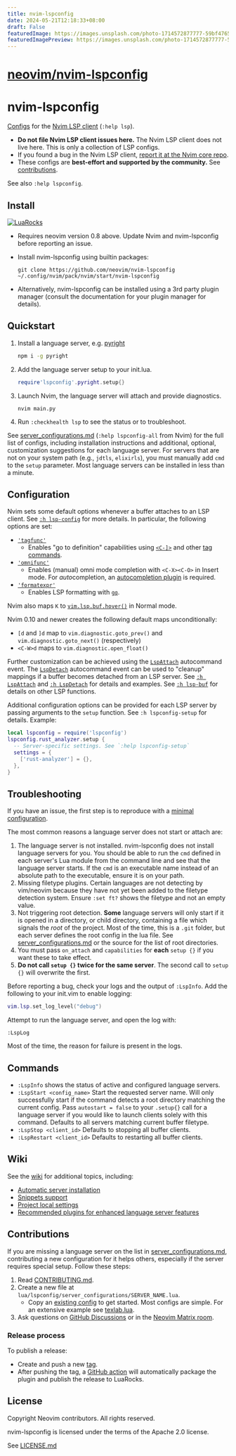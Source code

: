 ```yaml
---
title: nvim-lspconfig
date: 2024-05-21T12:18:33+08:00
draft: False
featuredImage: https://images.unsplash.com/photo-1714572877777-59bf4765f462?ixid=M3w0NjAwMjJ8MHwxfHJhbmRvbXx8fHx8fHx8fDE3MTYyNjQ5NTh8&ixlib=rb-4.0.3
featuredImagePreview: https://images.unsplash.com/photo-1714572877777-59bf4765f462?ixid=M3w0NjAwMjJ8MHwxfHJhbmRvbXx8fHx8fHx8fDE3MTYyNjQ5NTh8&ixlib=rb-4.0.3
---
```


# [neovim/nvim-lspconfig](https://github.com/neovim/nvim-lspconfig)

# nvim-lspconfig

[Configs](doc/server_configurations.md) for the [Nvim LSP client](https://neovim.io/doc/user/lsp.html) (`:help lsp`).

* **Do not file Nvim LSP client issues here.** The Nvim LSP client does not live here. This is only a collection of LSP configs.
* If you found a bug in the Nvim LSP client, [report it at the Nvim core repo](https://github.com/neovim/neovim/issues/new?assignees=&labels=bug%2Clsp&template=lsp_bug_report.yml).
* These configs are **best-effort and supported by the community.** See [contributions](#contributions).

See also `:help lspconfig`.

## Install

[![LuaRocks](https://img.shields.io/luarocks/v/neovim/nvim-lspconfig?logo=lua&color=purple)](https://luarocks.org/modules/neovim/nvim-lspconfig)

* Requires neovim version 0.8 above. Update Nvim and nvim-lspconfig before reporting an issue.

* Install nvim-lspconfig using builtin packages:

      git clone https://github.com/neovim/nvim-lspconfig ~/.config/nvim/pack/nvim/start/nvim-lspconfig

* Alternatively, nvim-lspconfig can be installed using a 3rd party plugin manager (consult the documentation for your plugin manager for details).

## Quickstart

1. Install a language server, e.g. [pyright](doc/server_configurations.md#pyright)
   ```bash
   npm i -g pyright
   ```
2. Add the language server setup to your init.lua.
   ```lua
   require'lspconfig'.pyright.setup{}
   ```
3. Launch Nvim, the language server will attach and provide diagnostics.
   ```
   nvim main.py
   ```
4. Run `:checkhealth lsp` to see the status or to troubleshoot.

See [server_configurations.md](doc/server_configurations.md) (`:help lspconfig-all` from Nvim) for the full list of configs, including installation instructions and additional, optional, customization suggestions for each language server. For servers that are not on your system path (e.g., `jdtls`, `elixirls`), you must manually add `cmd` to the `setup` parameter. Most language servers can be installed in less than a minute.

## Configuration

Nvim sets some default options whenever a buffer attaches to an LSP client. See [`:h lsp-config`][lsp-config] for more details. In particular, the following options are set:

* [`'tagfunc'`][tagfunc]
  - Enables "go to definition" capabilities using [`<C-]>`][tagjump] and other [tag commands][tag-commands].
* [`'omnifunc'`][omnifunc]
  - Enables (manual) omni mode completion with `<C-X><C-O>` in Insert mode. For *auto*completion, an [autocompletion plugin](https://github.com/neovim/nvim-lspconfig/wiki/Autocompletion) is required.
* [`'formatexpr'`][formatexpr]
  - Enables LSP formatting with [`gq`][gq].

Nvim also maps `K` to [`vim.lsp.buf.hover()`][vim.lsp.buf.hover] in Normal mode.

Nvim 0.10 and newer creates the following default maps unconditionally:

* `[d` and `]d` map to `vim.diagnostic.goto_prev()` and `vim.diagnostic.goto_next()` (respectively)
* `<C-W>d` maps to `vim.diagnostic.open_float()`

[lsp-config]: https://neovim.io/doc/user/lsp.html#lsp-config
[tagfunc]: https://neovim.io/doc/user/tagsrch.html#tag-function
[omnifunc]: https://neovim.io/doc/user/options.html#'omnifunc'
[formatexpr]: https://neovim.io/doc/user/options.html#'formatexpr'
[gq]: https://neovim.io/doc/user/change.html#gq
[vim.lsp.buf.hover]: https://neovim.io/doc/user/lsp.html#vim.lsp.buf.hover()
[tagjump]: https://neovim.io/doc/user/tagsrch.html#CTRL-%5D
[tag-commands]: https://neovim.io/doc/user/tagsrch.html#tag-commands

Further customization can be achieved using the [`LspAttach`][LspAttach] autocommand event.
The [`LspDetach`][LspAttach] autocommand event can be used to "cleanup" mappings if a buffer becomes detached from an LSP server.
See [`:h LspAttach`][LspAttach] and [`:h LspDetach`][LspDetach] for details and examples.
See [`:h lsp-buf`][lsp-buf] for details on other LSP functions.

[LspAttach]: https://neovim.io/doc/user/lsp.html#LspAttach
[LspDetach]: https://neovim.io/doc/user/lsp.html#LspDetach
[lsp-buf]: https://neovim.io/doc/user/lsp.html#lsp-buf

Additional configuration options can be provided for each LSP server by passing arguments to the `setup` function. See `:h lspconfig-setup` for details. Example:

```lua
local lspconfig = require('lspconfig')
lspconfig.rust_analyzer.setup {
  -- Server-specific settings. See `:help lspconfig-setup`
  settings = {
    ['rust-analyzer'] = {},
  },
}
```

## Troubleshooting

If you have an issue, the first step is to reproduce with a [minimal configuration](https://github.com/neovim/nvim-lspconfig/blob/master/test/minimal_init.lua).

The most common reasons a language server does not start or attach are:

1. The language server is not installed. nvim-lspconfig does not install language servers for you. You should be able to run the `cmd` defined in each server's Lua module from the command line and see that the language server starts. If the `cmd` is an executable name instead of an absolute path to the executable, ensure it is on your path.
2. Missing filetype plugins. Certain languages are not detecting by vim/neovim because they have not yet been added to the filetype detection system. Ensure `:set ft?` shows the filetype and not an empty value.
3. Not triggering root detection. **Some** language servers will only start if it is opened in a directory, or child directory, containing a file which signals the *root* of the project. Most of the time, this is a `.git` folder, but each server defines the root config in the lua file. See [server_configurations.md](doc/server_configurations.md) or the source for the list of root directories.
4. You must pass `on_attach` and `capabilities` for **each** `setup {}` if you want these to take effect.
5. **Do not call `setup {}` twice for the same server**. The second call to `setup {}` will overwrite the first.

Before reporting a bug, check your logs and the output of `:LspInfo`. Add the following to your init.vim to enable logging:

```lua
vim.lsp.set_log_level("debug")
```

Attempt to run the language server, and open the log with:

```
:LspLog
```
Most of the time, the reason for failure is present in the logs.

## Commands

* `:LspInfo` shows the status of active and configured language servers.
* `:LspStart <config_name>` Start the requested server name. Will only successfully start if the command detects a root directory matching the current config. Pass `autostart = false` to your `.setup{}` call for a language server if you would like to launch clients solely with this command. Defaults to all servers matching current buffer filetype.
* `:LspStop <client_id>` Defaults to stopping all buffer clients.
* `:LspRestart <client_id>` Defaults to restarting all buffer clients.

## Wiki

See the [wiki](https://github.com/neovim/nvim-lspconfig/wiki) for additional topics, including:

* [Automatic server installation](https://github.com/neovim/nvim-lspconfig/wiki/Installing-language-servers#automatically)
* [Snippets support](https://github.com/neovim/nvim-lspconfig/wiki/Snippets)
* [Project local settings](https://github.com/neovim/nvim-lspconfig/wiki/Project-local-settings)
* [Recommended plugins for enhanced language server features](https://github.com/neovim/nvim-lspconfig/wiki/Language-specific-plugins)

## Contributions

If you are missing a language server on the list in [server_configurations.md](doc/server_configurations.md), contributing
a new configuration for it helps others, especially if the server requires special setup. Follow these steps:

1. Read [CONTRIBUTING.md](CONTRIBUTING.md).
2. Create a new file at `lua/lspconfig/server_configurations/SERVER_NAME.lua`.
    - Copy an [existing config](https://github.com/neovim/nvim-lspconfig/blob/master/lua/lspconfig/server_configurations/)
      to get started. Most configs are simple. For an extensive example see
      [texlab.lua](https://github.com/neovim/nvim-lspconfig/blob/master/lua/lspconfig/server_configurations/texlab.lua).
3. Ask questions on [GitHub Discussions](https://github.com/neovim/neovim/discussions) or in the [Neovim Matrix room](https://app.element.io/#/room/#neovim:matrix.org).

### Release process

To publish a release:

- Create and push a new [tag](https://github.com/neovim/nvim-lspconfig/tags).
- After pushing the tag, a [GitHub action](./.github/workflows/release.yml)
  will automatically package the plugin and publish the release to LuaRocks.

## License

Copyright Neovim contributors. All rights reserved.

nvim-lspconfig is licensed under the terms of the Apache 2.0 license.

See [LICENSE.md](./LICENSE.md)
